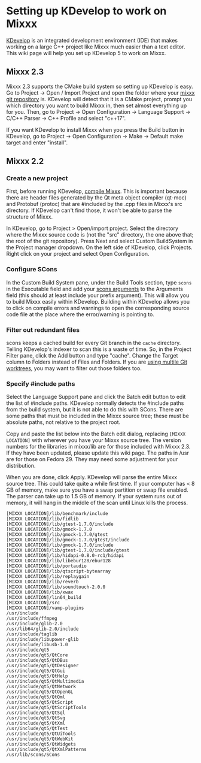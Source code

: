 # Setting up KDevelop to work on Mixxx

[KDevelop](http://kdevelop.org/) is an integrated development
environment (IDE) that makes working on a large C++ project like Mixxx
much easier than a text editor. This wiki page will help you set up
KDevelop 5 to work on Mixxx.

## Mixxx 2.3

Mixxx 2.3 supports the CMake build system so setting up KDevelop is
easy. Go to Project -\> Open / Import Project and open the folder where
your [mixxx git repository](using%20git) is. KDevelop will detect that
it is a CMake project, prompt you which directory you want to build
Mixxx in, then set almost everything up for you. Then, go to Project -\>
Open Configuration -\> Language Support -\> C/C++ Parser -\> C++ Profile
and select "c++17".

If you want KDevelop to install Mixxx when you press the Build button in
KDevelop, go to Project -\> Open Configuration -\> Make -\> Default make
target and enter "install".

## Mixxx 2.2

### Create a new project

First, before running KDevelop, [compile Mixxx](compiling%20on%20linux).
This is important because there are header files generated by the Qt
meta object compiler (qt-moc) and Protobuf (protoc) that are \#included
by the .cpp files in Mixxx's src directory. If KDevelop can't find
those, it won't be able to parse the structure of Mixxx.

In KDevelop, go to Project \> Open/import project. Select the directory
where the Mixxx source code is (not the "src" directory, the one above
that; the root of the git repository). Press Next and select Custom
BuildSystem in the Project manager dropdown. On the left side of
KDevelop, click Projects. Right click on your project and select Open
Configuration.

### Configure SCons

In the Custom Build System pane, under the Build Tools section, type
`scons` in the Executable field and add your [scons
arguments](compiling%20on%20linux#compile%20and%20install) to the
Arguments field (this should at least include your prefix argument).
This will allow you to build Mixxx easily within KDevelop. Building
within KDevelop allows you to click on compile errors and warnings to
open the corresponding source code file at the place where the
error/warning is pointing to.

### Filter out redundant files

scons keeps a cached build for every Git branch in the `cache`
directory. Telling KDevelop's indexer to scan this is a waste of time.
So, in the Project Filter pane, click the Add button and type "cache".
Change the Target column to Folders instead of Files and Folders. If you
are [using multile Git
worktrees](Using%20Git#Working%20on%20mappings%20and%20skins%20separately%20from%20other%20changes),
you may want to filter out those folders too.

### Specify \#include paths

Select the Language Support pane and click the Batch edit button to edit
the list of \#include paths. KDevelop normally detects the \#include
paths from the build system, but it is not able to do this with SCons.
There are some paths that must be included in the Mixxx source tree;
these must be absolute paths, not relative to the project root.

Copy and paste the list below into the Batch edit dialog, replacing
`[MIXXX LOCATION]` with wherever you have your Mixxx source tree. The
version numbers for the libraries in mixxx/lib are for those included
with Mixxx 2.3. If they have been updated, please update this wiki page.
The paths in /usr are for those on Fedora 29. They may need some
adjustment for your distribution.

When you are done, click Apply. KDevelop will parse the entire Mixxx
source tree. This could take quite a while first time. If your computer
has \< 8 GB of memory, make sure you have a swap partition or swap file
enabled. The parser can take up to 1.5 GB of memory. If your system runs
out of memory, it will hang in the middle of the scan until Linux kills
the process.

    [MIXXX LOCATION]/lib/benchmark/include
    [MIXXX LOCATION]/lib/fidlib
    [MIXXX LOCATION]/lib/gtest-1.7.0/include
    [MIXXX LOCATION]/lib/gmock-1.7.0
    [MIXXX LOCATION]/lib/gmock-1.7.0/gtest
    [MIXXX LOCATION]/lib/gmock-1.7.0/gtest/include
    [MIXXX LOCATION]/lib/gmock-1.7.0/include
    [MIXXX LOCATION]/lib/gtest-1.7.0/include/gtest
    [MIXXX LOCATION]/lib/hidapi-0.8.0-rc1/hidapi
    [MIXXX LOCATION]/lib/libebur128/ebur128
    [MIXXX LOCATION]/lib/portaudio
    [MIXXX LOCATION]/lib/qtscript-bytearray
    [MIXXX LOCATION]/lib/replaygain
    [MIXXX LOCATION]/lib/reverb
    [MIXXX LOCATION]/lib/soundtouch-2.0.0
    [MIXXX LOCATION]/lib/xwax
    [MIXXX LOCATION]/lin64_build
    [MIXXX LOCATION]/src
    [MIXXX LOCATION]/vamp-plugins
    /usr/include
    /usr/include/ffmpeg
    /usr/include/glib-2.0
    /usr/lib64/glib-2.0/include
    /usr/include/taglib
    /usr/include/libupower-glib
    /usr/include/libusb-1.0
    /usr/include/qt5
    /usr/include/qt5/QtCore
    /usr/include/qt5/QtDBus
    /usr/include/qt5/QtDesigner
    /usr/include/qt5/QtGui
    /usr/include/qt5/QtHelp
    /usr/include/qt5/QtMultimedia
    /usr/include/qt5/QtNetwork
    /usr/include/qt5/QtOpenGL
    /usr/include/qt5/QtQml
    /usr/include/qt5/QtScript
    /usr/include/qt5/QtScriptTools
    /usr/include/qt5/QtSql
    /usr/include/qt5/QtSvg
    /usr/include/qt5/QtXml
    /usr/include/qt5/QtTest
    /usr/include/qt5/QtUiTools
    /usr/include/qt5/QtWebKit
    /usr/include/qt5/QtWidgets
    /usr/include/qt5/QtXmlPatterns
    /usr/lib/scons/SCons
